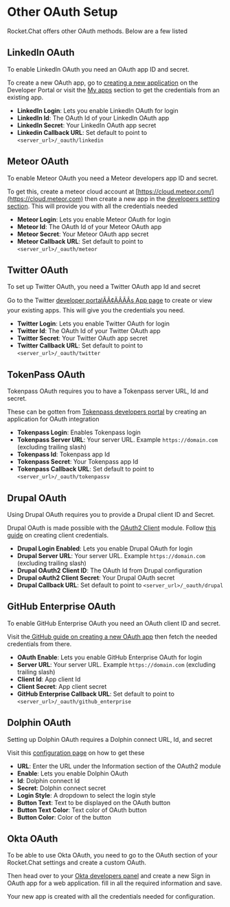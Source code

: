 # Other OAuth Setup

Rocket.Chat offers other OAuth methods. Below are a few listed

## LinkedIn OAuth

To enable LinkedIn OAuth you need an OAuth app ID and secret.&#x20;

To create a new OAuth app, go to [creating a new application](https://www.linkedin.com/developers/) on the Developer Portal or visit the [My apps](https://www.linkedin.com/developers/apps) section to get the credentials from an existing app.

* **LinkedIn Login**: Lets you enable LinkedIn OAuth for login&#x20;
* **LinkedIn Id**: The OAuth Id of your LinkedIn OAuth app
* **LinkedIn Secret**: Your LinkedIn OAuth app secret
* **Linkedin Callback URL**: Set default to point to `<server_url>/_oauth/linkedin`

## Meteor OAuth

To enable Meteor OAuth you need a Meteor developers app ID and secret.

To get this, create a meteor cloud account at [https://cloud.meteor.com/](https://cloud.meteor.com) then create a new app in the [developers setting section](https://cloud.meteor.com/settings). This will provide you with all the credentials needed

* **Meteor Login**: Lets you enable Meteor OAuth for login&#x20;
* **Meteor Id**: The OAuth Id of your Meteor OAuth app
* **Meteor Secret**: Your Meteor OAuth app secret
* **Meteor Callback URL**: Set default to point to `<server_url>/_oauth/meteor`

## Twitter OAuth

To set up Twitter OAuth, you need a Twitter OAuth app Id and secret

Go to the Twitter [developer portalÃÂ¢ÃÂÃÂs App page](https://developer.twitter.com/en/portal/projects-and-apps) to create or view your existing apps. This will give you the credentials you need.

* **Twitter Login**: Lets you enable Twitter OAuth for login&#x20;
* **Twitter Id**: The OAuth Id of your Twitter OAuth app
* **Twitter Secret**: Your Twitter OAuth app secret
* **Twitter Callback URL**: Set default to point to `<server_url>/_oauth/twitter`

## TokenPass OAuth

Tokenpass OAuth requires you to have a Tokenpass server URL, Id and secret.

These can be gotten from [Tokenpass developers portal](https://tokenpass.tokenly.com/auth/apps) by creating an application for OAuth integration

* **Tokenpass Login**: Enables Tokenpass login
* **Tokenpass Server URL**: Your server URL. Example `https://domain.com` (excluding trailing slash)
* **Tokenpass Id**: Tokenpass app Id
* **Tokenpass Secret**: Your Tokenpass app Id
* **Tokenpass Callback URL**: Set default to point to `<server_url>/_oauth/tokenpassv`

## Drupal OAuth

Using Drupal OAuth requires you to provide a Drupal client ID and Secret.

Drupal OAuth is made possible with the  [OAuth2 Client](https://www.drupal.org/project/oauth2\_client) module. Follow [this guide](https://www.drupal.org/docs/contributed-modules/oauth2-client/oauth2-client-8x-3x) on creating client credentials.

* **Drupal Login Enabled**: Lets you enable Drupal OAuth for login&#x20;
* **Drupal Server URL**: Your server URL. Example `https://domain.com` (excluding trailing slash)
* **Drupal OAuth2 Client ID**: The OAuth Id from Drupal configuration
* **Drupal oAuth2 Client Secret**: Your Drupal OAuth secret
* **Drupal Callback URL**: Set default to point to `<server_url>/_oauth/drupal`

## GitHub Enterprise OAuth

To enable GitHub Enterprise OAuth you need an OAuth client ID and secret.

Visit the[ GitHub guide on creating a new OAuth app](https://docs.github.com/en/developers/apps/building-oauth-apps/creating-an-oauth-app) then fetch the needed credentials from there.

* **OAuth Enable**: Lets you enable GitHub Enterprise OAuth for login&#x20;
* **Server URL**: Your server URL. Example `https://domain.com` (excluding trailing slash)
* **Client Id**: App client Id
* **Client Secret**: App client secret
* **GitHub Enterprise Callback URL**: Set default to point to `<server_url>/_oauth/github_enterprise`

## Dolphin OAuth

Setting up Dolphin OAuth requires a Dolphin connect URL, Id, and secret

Visit this [configuration page](https://github.com/boonex/dolphin.pro/wiki/Dolphin-Connect-Setup-for-ChatPlus) on how to get these

* **URL**: Enter the URL under the Information section of the OAuth2 module
* **Enable**: Lets you enable Dolphin OAuth
* **Id**: Dolphin connect Id
* **Secret**: Dolphin connect secret
* **Login Style**: A dropdown to select the login style
* **Button Text**: Text to be displayed on the OAuth button
* **Button Text Color**: Text color of OAuth button
* **Button Color**: Color of the button

## Okta OAuth

To be able to use Okta OAuth, you need to go to the OAuth section of your Rocket.Chat settings and create a custom OAuth.

Then head over to your [Okta developers panel](https://developer.okta.com) and create a new Sign in OAuth app for a web application. fill in all the required information and save.

Your new app is created with all the credentials needed for configuration.
